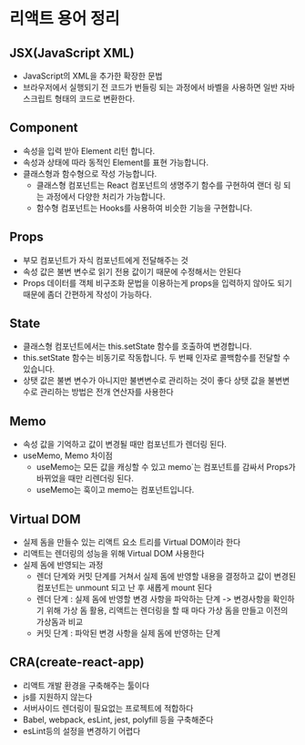 # 리액트 용어 정리
## JSX(JavaScript XML)
* JavaScript의 XML을 추가한 확장한 문법
* 브라우저에서 실행되기 전 코드가 번들링 되는 과정에서 바벨을 사용하면 일반 자바스크립트 형태의 코드로 변환한다.

## Component
* 속성을 입력 받아 Element 리턴 합니다.
* 속성과 상태에 따라 동적인 Element를 표현 가능합니다.
* 클래스형과 함수형으로 작성 가능합니다.
    * 클래스형 컴포넌트는 React 컴포넌트의 생명주기 함수를 구현하여 랜더 링 되는 과정에서 다양한 처리가 가능합니다.
    * 함수형 컴포넌트는 Hooks를 사용하여 비슷한 기능을 구현합니다.

## Props
* 부모 컴포넌트가 자식 컴포넌트에게 전달해주는 것
* 속성 값은 불변 변수로 읽기 전용 값이기 때문에 수정해서는 안된다
* Props 데이터를 객체 비구조화 문법을 이용하는게 props을 입력하지 않아도 되기 때문에 좀더 간편하게 작성이 가능하다.

## State
* 클래스형 컴포넌트에서는 this.setState 함수를 호출하여 변경합니다.
* this.setState 함수는 비동기로 작동합니다. 두 번째 인자로 콜백함수를 전달할 수 있습니다.
* 상탯 값은 불변 변수가 아니지만 불변변수로 관리하는 것이 좋다 상탯 값을 불변변수로 관리하는 방법은 전개 연산자를 사용한다

## Memo
* 속성 값을 기억하고 값이 변경될 때만 컴포넌트가 렌더링 된다.
* useMemo, Memo 차이점
    * useMemo는 모든 값을 캐싱할 수 있고 memo`는 컴포넌트를 감싸서 Props가 바뀌었을 때만 리렌더링 된다.
    * useMemo는 훅이고 memo는 컴포넌트입니다.

## Virtual DOM
* 실제 돔을 만들수 있는 리액트 요소 트리를 Virtual DOM이라 한다
* 리액트는 렌더링의 성능을 위해 Virtual DOM 사용한다
* 실제 돔에 반영되는 과정
    * 렌더 단계와 커밋 단계를 거쳐서 실제 돔에 반영할 내용을 결정하고 값이 변경된 컴포넌트는 unmount 되고 난 후 새롭게 mount 된다
    * 렌더 단계 : 실제 돔에 반영할 변경 사항을 파악하는 단계 -> 변경사항을 확인하기 위해 가상 돔 활용, 리액트는 렌더링을 할 때 마다 가상 돔을 만들고 이전의 가상돔과 비교
    * 커밋 단계 : 파악된 변경 사항을 실제 돔에 반영하는 단계

## CRA(create-react-app)
* 리액트 개발 환경을 구축해주는 툴이다
* js를 지원하지 않는다
* 서버사이드 렌더링이 필요없는 프로젝트에 적합하다
* Babel, webpack, esLint, jest, polyfill 등을 구축해준다
* esLint등의 설정을 변경하기 어렵다
